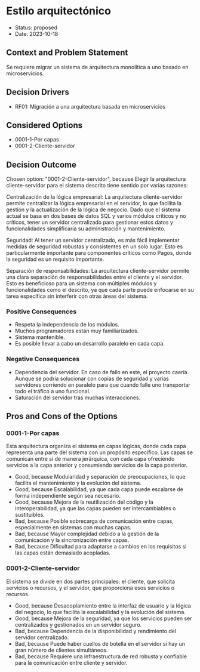 # Estilo arquitectónico

* Status: proposed
* Date: 2023-10-18

## Context and Problem Statement

Se requiere migrar un sistema de arquitectura monolítica a uno basado en microservicios.

## Decision Drivers

* RF01: Migración a una arquitectura basada en microservicios

## Considered Options

* 0001-1-Por capas
* 0001-2-Cliente-servidor

## Decision Outcome

Chosen option: "0001-2-Cliente-servidor", because Elegir la arquitectura cliente-servidor para el sistema descrito tiene sentido por varias razones:

Centralización de la lógica empresarial: La arquitectura cliente-servidor permite centralizar la lógica empresarial en el servidor, lo que facilita la gestión y la actualización de la lógica de negocio. Dado que el sistema actual se basa en dos bases de datos SQL y varios módulos críticos y no críticos, tener un servidor centralizado para gestionar estos datos y funcionalidades simplificaría su administración y mantenimiento.

Seguridad: Al tener un servidor centralizado, es más fácil implementar medidas de seguridad robustas y consistentes en un solo lugar. Esto es particularmente importante para componentes críticos como Pagos, donde la seguridad es un requisito importante.

Separación de responsabilidades: La arquitectura cliente-servidor permite una clara separación de responsabilidades entre el cliente y el servidor. Esto es beneficioso para un sistema con múltiples módulos y funcionalidades como el descrito, ya que cada parte puede enfocarse en su tarea específica sin interferir con otras áreas del sistema.

### Positive Consequences

* Respeta la independencia de los módulos.
* Muchos programadores están muy familiarizados.
* Sistema mantenible.
* Es posible llevar a cabo un desarrollo paralelo en cada capa.

### Negative Consequences

* Dependencia del servidor. En caso de fallo en este, el proyecto caería. Aunque se podría solucionar con copias de seguridad y varias servidores corriendo en paralelo para que cuando falle uno transportar todo el tráfico a uno funcional.
* Saturación del servidor tras muchas interacciones.

## Pros and Cons of the Options

### 0001-1-Por capas

Esta arquitectura organiza el sistema en capas lógicas, donde cada capa representa una parte del sistema con un propósito específico. Las capas se comunican entre sí de manera jerárquica, con cada capa ofreciendo servicios a la capa anterior y consumiendo servicios de la capa posterior.

* Good, because Modularidad y separación de preocupaciones, lo que facilita el mantenimiento y la evolución del sistema.
* Good, because Escalabilidad, ya que cada capa puede escalarse de forma independiente según sea necesario.
* Good, because Mejora de la reutilización del código y la interoperabilidad, ya que las capas pueden ser intercambiables o sustituibles.
* Bad, because Posible sobrecarga de comunicación entre capas, especialmente en sistemas con muchas capas.
* Bad, because Mayor complejidad debido a la gestión de la comunicación y la sincronización entre capas.
* Bad, because Dificultad para adaptarse a cambios en los requisitos si las capas están demasiado acopladas.

### 0001-2-Cliente-servidor

El sistema se divide en dos partes principales: el cliente, que solicita servicios o recursos, y el servidor, que proporciona esos servicios o recursos.

* Good, because Desacoplamiento entre la interfaz de usuario y la lógica del negocio, lo que facilita la escalabilidad y la evolución del sistema.
* Good, because Mejora de la seguridad, ya que los servicios pueden ser centralizados y gestionados en un servidor seguro.
* Bad, because Dependencia de la disponibilidad y rendimiento del servidor centralizado.
* Bad, because Puede haber cuellos de botella en el servidor si hay un gran número de clientes simultáneos.
* Bad, because Requiere una infraestructura de red robusta y confiable para la comunicación entre cliente y servidor.
